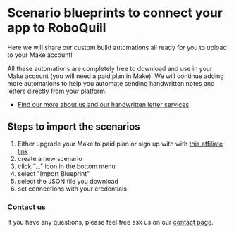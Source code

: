 # Scenario blueprints to connect your app to RoboQuill
Here we will share our custom build automations all ready for you to upload to your Make account!

All these automations are completely free to download and use in your Make account (you will need a paid plan in Make). We will continue adding more automations to help you automate sending handwritten notes and letters directly from your platform.

- [Find our more about us and our handwritten letter services](https://roboquill.io)

## Steps to import the scenarios

1. Either upgrade your Make to paid plan or sign up with with [this affiliate link](https://www.make.com/en/register?pc=roboquill)
2. create a new scenario
3. click "..." icon in the bottom menu
4. select "Import Blueprint"
5. select the JSON file you download
6. set connections with your credentials

### Contact us

If you have any questions, please feel free ask us on our [contact page](https://roboquill.io).
